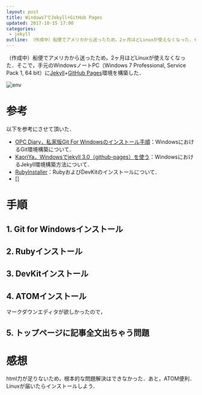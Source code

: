 ```yaml
---
layout: post
title: Windows7でJekyll+GitHub Pages
updated: 2017-10-15 17:00
categories:
 - jekyll
outline: （作成中）船便でアメリカから送ったため，2ヶ月ほどLinuxが使えなくなった．そこで，手元のWindowsノートPC（Windows 7 Professional, Service Pack 1, 64 bit）にJekyll+GitHub Pages環境を構築した．
---
```


（作成中）船便でアメリカから送ったため，2ヶ月ほどLinuxが使えなくなった．そこで，手元のWindowsノートPC（Windows 7 Professional, Service Pack 1, 64 bit）に[Jekyll](https://jekyllrb-ja.github.io/)+[GitHub Pages](https://pages.github.com/)環境を構築した．

![env]({{site.baseurl}}/images/2017-10-15-env.png)

# 参考

以下を参考にさせて頂いた．

* [OPC Diary，私家版Git For Windowsのインストール手順](http://opcdiary.net/?page_id=27065)：WindowsにおけるGit環境構築について．
* [KaoriYa，Windowsでjekyll 3.0（github-pages）を使う](https://www.kaoriya.net/blog/2016/02/07/)：WindowsにおけるJekyll環境構築方法について．
* [RubyInstaller](https://rubyinstaller.org/downloads/)：RubyおよびDevKitのインストールについて．
* []

# 手順

## 1. Git for Windowsインストール

## 2. Rubyインストール

## 3. DevKitインストール

## 4. ATOMインストール
マークダウンエディタが欲しかったので，

## 5. トップページに記事全文出ちゃう問題

# 感想
html力が足りないため，根本的な問題解決はできなかった．あと，ATOM便利．Linuxが届いたらインストールしよう．
